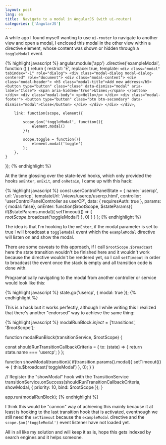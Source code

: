 ```yaml
---
layout: post
lang: en
title:  Navigate to a modal in AngularJS (with ui-router)
categories: ['AngularJS']
---
```


A while ago I found myself wanting to use `ui-router` to navigate to another view and open a modal, I enclosed this modal in the other view  within a directive element, whose content was shown or hidden through a `toggleModal` event.

{% highlight javascript %}
angular.module('app')
    .directive('exampleModal', function () {
    return {
        restrict: 'E',
        replace: true,
        template: ` <div class="modal" tabindex="-1" role="dialog">
                        <div class="modal-dialog modal-dialog-centered" role="document">
                            <div class="modal-content">
                            <div class="modal-header">
                                <h5 class="modal-title">Add new address</h5>
                                <button type="button" class="close" data-dismiss="modal" aria-label="Close">
                                <span aria-hidden="true">&times;</span>
                                </button>
                            </div>
                            <div class="modal-body">
                                <p>Hello</p>
                            </div>
                            <div class="modal-footer">
                                <button type="button" class="btn btn-secondary" data-dismiss="modal">Close</button>
                            </div>
                            </div>
                        </div>
                    </div> `,

        link: function(scope, element){

            scope.$on('toggleModal', function(){
                element.modal()
            });
            
            scope.toggle = function(){
                element.modal('toggle')
            };
        },
    }
});
{% endhighlight %}

At the time glossing over the state-level hooks, which only provided the hooks `onEnter`, `onExit`, and `onRetain`, I came up with this hack:

{% highlight javascript %}
const userControlPanelState = {
    name: 'usercp',
    url: '/user/cp',
    templateUrl: '/views/usercp/usercp.html',
    controller: 'userControlPanelController as userCP',
    data: { requiresAuth: true },
    params: { modal: false},
    onEnter: function($rootScope, $stateParams){
        if($stateParams.modal){
            setTimeout(() => { $rootScope.$broadcast('toggleModal') }, 0)
        }
    }
};
{% endhighlight %}

The idea is that I'm hooking to the `onEnter`, if the modal parameter is set to true I will broadcast a `toggleModal` event which the `exampleModal` directive will listen on and show the modal.

There are some caveats to this approach, if I call `$rootScope.$broadcast` here the state transition wouldn't be finished here and it wouldn't work because the directive wouldn't be rendered yet, so I call `setTimeout` in order to broadcast the event once the stack is empty and all transition code is done with.

Programatically navigating to the modal from another controller or service would look like this:

{% highlight javascript %}
state.go('usercp', { modal: true });
{% endhighlight %}

This is a hack but it works perfectly, although I while writing this I realized that there's another "endorsed" way to achieve the same thing:

{% highlight javascript %}
modalRunBlock.$inject = ['$transitions', '$rootScope'];

function modalRunBlock(transitionService, $rootScope) {

  const shouldRunTransitionCallbackCriteria = {
    to: (state) => {
        return state.name === 'usercp';
      }
  };

  function showModal(transition){
      if(transition.params().modal){
        setTimeout(() => { this.$broadcast('toggleModal') }, 0);
      }
  }

  // Register the "showModal" hook with the TransitionService
  transitionService.onSuccess(shouldRunTransitionCallbackCriteria, showModal, { priority: 10, bind: $rootScope });
}

app.run(modalRunBlock);
{% endhighlight %}


I think this would be "cannon" way of achieving this mainly because it at least is hooking to the last transition hook that is activated, eventhough we still need the `setTimeout` because the `exampleModal` directive and the `scope.$on('toggleModal')` event listener have not loaded yet.

All in all like my solution and will keep it as is, hope this gets indexed by search engines and it helps someone.
